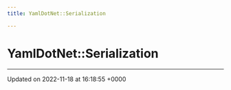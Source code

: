 ```yaml
---
title: YamlDotNet::Serialization

---
```


# YamlDotNet::Serialization








-------------------------------

Updated on 2022-11-18 at 16:18:55 +0000